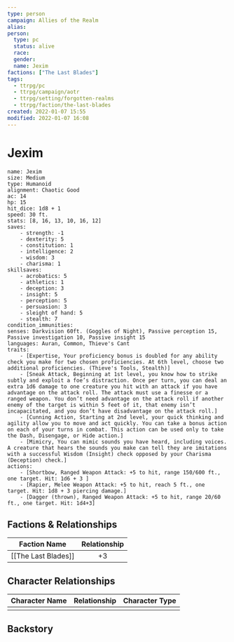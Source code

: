 ```yaml
---
type: person
campaign: Allies of the Realm
alias: 
person:
  type: pc
  status: alive
  race: 
  gender: 
  name: Jexim
factions: ["The Last Blades"]
tags:
  - ttrpg/pc
  - ttrpg/campaign/aotr
  - ttrpg/setting/forgotten-realms
  - ttrpg/faction/the-last-blades
created: 2022-01-07 15:55
modified: 2022-01-07 16:08
---
```


# Jexim

```statblock
name: Jexim
size: Medium
type: Humanoid
alignment: Chaotic Good
ac: 14
hp: 15
hit_dice: 1d8 + 1
speed: 30 ft.
stats: [8, 16, 13, 10, 16, 12]
saves:
    - strength: -1
    - dexterity: 5
    - constitution: 1
    - intelligence: 2
    - wisdom: 3
    - charisma: 1
skillsaves:
    - acrobatics: 5
    - athletics: 1
    - deception: 3
    - insight: 5
    - perception: 5
    - persuasion: 3
    - sleight of hand: 5
    - stealth: 7
condition_immunities: 
senses: Darkvision 60ft. (Goggles of Night), Passive perception 15, Passive investigation 10, Passive insight 15
languages: Auran, Common, Thieve's Cant
traits:
    - [Expertise, Your proficiency bonus is doubled for any ability check you make for two chosen proficiencies. At 6th level, choose two additional proficiencies. (Thieve's Tools, Stealth)]
    - [Sneak Attack, Beginning at 1st level, you know how to strike subtly and exploit a foe’s distraction. Once per turn, you can deal an extra 1d6 damage to one creature you hit with an attack if you have advantage on the attack roll. The attack must use a finesse or a ranged weapon. You don’t need advantage on the attack roll if another enemy of the target is within 5 feet of it, that enemy isn’t incapacitated, and you don’t have disadvantage on the attack roll.]
    - [Cunning Action, Starting at 2nd level, your quick thinking and agility allow you to move and act quickly. You can take a bonus action on each of your turns in combat. This action can be used only to take the Dash, Disengage, or Hide action.]
    - [Mimicry, You can mimic sounds you have heard, including voices. A creature that hears the sounds you make can tell they are imitations with a successful Wisdom (Insight) check opposed by your Charisma (Deception) check.]
actions:
    - [Shortbow, Ranged Weapon Attack: +5 to hit, range 150/600 ft., one target. Hit: 1d6 + 3 ]
    - [Rapier, Melee Weapon Attack: +5 to hit, reach 5 ft., one target. Hit: 1d8 + 3 piercing damage.]
    - [Dagger (thrown), Ranged Weapon Attack: +5 to hit, range 20/60 ft., one target. Hit: 1d4+3]
```


## Factions & Relationships

| Faction Name            | Relationship |
| ----------------------- |:------------:|
| [[The Last Blades]] |      +3      |

## Character Relationships

| Character Name | Relationship | Character Type |
| -------------- |:------------:|:--------------:|
|                |              |                |


## Backstory
